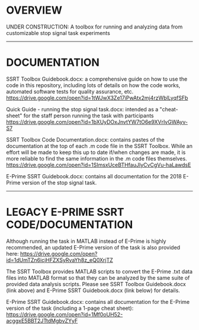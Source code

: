 # OVERVIEW

UNDER CONSTRUCTION: A toolbox for running and analyzing data from customizable stop signal task experiments

--------------------------------------

# DOCUMENTATION

SSRT Toolbox Guidebook.docx: a comprehensive guide on how to use the code in this repository, including lots of details on how the code works, automated software tests for quality assurance, etc. 
https://drive.google.com/open?id=1tWJwX3Ze17iPwAtx2mj4rzWblLyqfSFb

Quick Guide - running the stop signal task.docx: intended as a "cheat-sheet" for the staff person running the task with participants
https://drive.google.com/open?id=1bXUyDOxJnvtYW7tO6e9XVrIvGWAyv-S7

SSRT Toolbox Code Documentation.docx: contains pastes of the documentation at the top of each .m code file in the SSRT Toolbox. While an effort will be made to keep this up to date if/when changes are made, it is more reliable to find the same information in the .m code files themselves.
https://drive.google.com/open?id=1SImsxUceBTHfauJIyCvCgVu-haLawdsE

E-Prime SSRT Guidebook.docx: contains all documentation for the 2018 E-Prime version of the stop signal task. 

--------------------------------------

# LEGACY E-PRIME SSRT CODE/DOCUMENTATION

Although running the task in MATLAB instead of E-Prime is highly recommended, an updated E-Prime version of the task is also provided here:
https://drive.google.com/open?id=1dUmTZn6icjHFZXSyRvaYh8z_eQ0XrjTZ

The SSRT Toolbox provides MATLAB scripts to convert the E-Prime .txt data files into MATLAB format so that they can be analyzed by the same suite of provided data analysis scripts. Please see SSRT Toolbox Guidebook.docx (link above) and E-Prime SSRT Guidebook.docx (link below) for details. 

E-Prime SSRT Guidebook.docx: contains all documentation for the E-Prime version of the task (including a 1-page cheat sheet):
https://drive.google.com/open?id=1Mf0oUH52-acggxE5BBT2JTtdMgbvZYyF
